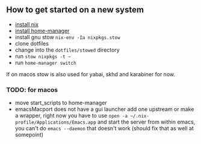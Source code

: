 ## How to get started on a new system
  * [install nix](https://nixos.org "nixos")
  * [install home-manager](https://github.com/nix-community/home-manager#installation)
  * install gnu stow `nix-env -Ia nixpkgs.stow`
  * clone dotfiles
  * change into the `dotfiles/stowed` directory
  * run `stow nixpkgs -t ~`
  * run `home-manager switch`

If on macos stow is also used for yabai, skhd and karabiner for now.



### TODO: for macos
  * move start_scripts to home-manager
  * emacsMacport does not have a gui launcher add one upstream or make a wrapper, right now you have to use `open -a ~/.nix-profile/Applications/Emacs.app` and start the server from within emacs, you can't do `emacs --daemon` that doesn't work (should fix that as well at somepoint)
